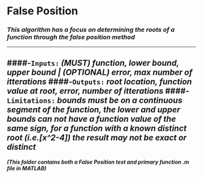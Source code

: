 # **False Position**
### *This algorithm has a focus on determining the roots of a function through the false position method*
---
####-`Inputs:` *(MUST) function, lower bound, upper bound | (OPTIONAL) error, max number of itterations* 
####-`Outputs:` *root location, function value at root, error, number of itterations*
####-`Limitations:` *bounds must be on a continuous segment of the function, the lower and upper bounds can not have a function value of the same sign, for a function with a known distinct root (i.e.[x^2-4]) the result may not be exact or distinct*
---
#### *(This folder contains both a False Position test and primary function .m file in MATLAB)*
